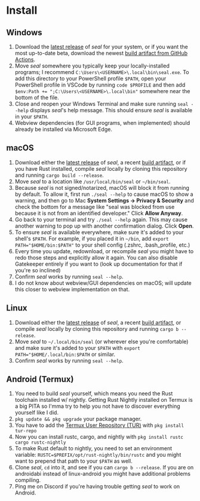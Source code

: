# Install

## Windows

1. Download the [latest release](<https://github.com/deviaze/seal/releases/latest>) of *seal* for your system, or if you want the most up-to-date beta, download the newest [build artifact from GitHub Actions](https://github.com/deviaze/seal/actions).
2. Move *seal* somewhere you typically keep your locally-installed programs; I recommend `C:\Users\<USERNAME>\.local\bin\seal.exe`. To add this directory to your PowerShell profile `$PATH`, open your PowerShell profile in VSCode by running `code $PROFILE` and then add `$env:Path += ";C:\Users\<USERNAME>\.local\bin"` somewhere near the bottom of the file.
3. Close and reopen your Windows Terminal and make sure running `seal --help` displays *seal*'s help message. This should ensure *seal* is available in your `$PATH`.
4. Webview dependencies (for GUI programs, when implemented) should already be installed via Microsoft Edge.

## macOS

1. Download either the [latest release](<https://github.com/deviaze/seal/releases/latest>) of *seal*, a recent [build artifact](https://github.com/deviaze/seal/actions), or if you have Rust installed, compile *seal* locally by cloning this repository and running `cargo build --release`.
2. Move *seal* to a location like `/usr/local/bin/seal` or `~/bin/seal`.
3. Because *seal* is not signed/notarized, macOS will block it from running by default. To allow it, first run `./seal --help` to cause macOS to show a warning, and then go to Mac **System Settings → Privacy & Security** and check the bottom for a message like "seal was blocked from use because it is not from an identified developer." Click **Allow Anyway**.
4. Go back to your terminal and try `./seal --help` again. This may cause another warning to pop up with another confirmation dialog. Click **Open**.
5. To ensure *seal* is available everywhere, make sure it's added to your shell's `$PATH`. For example, if you placed it in `~/bin`, add `export PATH="$HOME/bin:$PATH"` to your shell config (.zshrc, .bash_profile, etc.)
6. Every time you update, redownload, or recompile *seal* you might have to redo those steps and explicitly allow it again. You can also disable Gatekeeper entirely if you want to (look up documentation for that if you're so inclined)
7. Confirm *seal* works by running `seal --help`.
8. I do not know about webview/GUI dependencies on macOS; will update this closer to webview implementation on that.

## Linux

1. Download either the [latest release](<https://github.com/deviaze/seal/releases/latest>) of *seal*, a recent [build artifact](<https://github.com/deviaze/seal/actions>), or compile *seal* locally by cloning this repository and running `cargo b --release`.
2. Move *seal* to `~/.local/bin/seal` (or wherever else you're comfortable) and make sure it's added to your `$PATH` with `export PATH="$HOME/.local/bin:$PATH` or similar.
3. Confirm *seal* works by running `seal --help`.

## Android (Termux)

1. You need to build *seal* yourself, which means you need the Rust toolchain installed w/ nightly. Getting Rust Nightly installed on Termux is a big PITA so I'mma try to help you not have to discover everything yourself like I did.
2. `pkg update && pkg upgrade` your package manager.
3. You have to add the [Termux User Repository (TUR)](<https://github.com/termux-user-repository/tur>) with `pkg install tur-repo`
4. Now you can install rustc, cargo, and nightly with `pkg install rustc cargo rustc-nightly`
5. To make Rust default to nightly, you need to set an environment variable: `RUSTC=$PREFIX/opt/rust-nightly/bin/rustc` and you might want to prepend that path to your `$PATH` as well.
6. Clone *seal*, `cd` into it, and see if you can `cargo b --release`. If you are on androidabi instead of linux-android you might have additional problems compiling.
7. Ping me on Discord if you're having trouble getting *seal* to work on Android.
